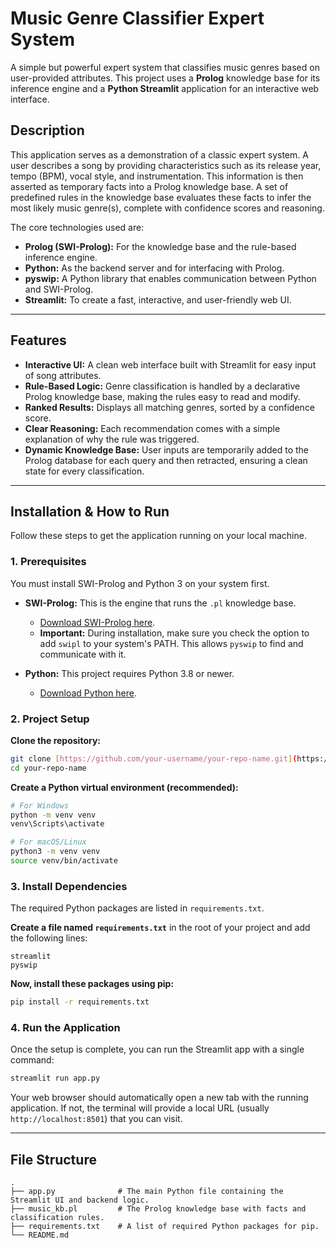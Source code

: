 # Music Genre Classifier Expert System

A simple but powerful expert system that classifies music genres based on user-provided attributes. This project uses a **Prolog** knowledge base for its inference engine and a **Python Streamlit** application for an interactive web interface.



## Description

This application serves as a demonstration of a classic expert system. A user describes a song by providing characteristics such as its release year, tempo (BPM), vocal style, and instrumentation. This information is then asserted as temporary facts into a Prolog knowledge base. A set of predefined rules in the knowledge base evaluates these facts to infer the most likely music genre(s), complete with confidence scores and reasoning.

The core technologies used are:
* **Prolog (SWI-Prolog):** For the knowledge base and the rule-based inference engine.
* **Python:** As the backend server and for interfacing with Prolog.
* **pyswip:** A Python library that enables communication between Python and SWI-Prolog.
* **Streamlit:** To create a fast, interactive, and user-friendly web UI.

---

## Features

* **Interactive UI:** A clean web interface built with Streamlit for easy input of song attributes.
* **Rule-Based Logic:** Genre classification is handled by a declarative Prolog knowledge base, making the rules easy to read and modify.
* **Ranked Results:** Displays all matching genres, sorted by a confidence score.
* **Clear Reasoning:** Each recommendation comes with a simple explanation of why the rule was triggered.
* **Dynamic Knowledge Base:** User inputs are temporarily added to the Prolog database for each query and then retracted, ensuring a clean state for every classification.

---

## Installation & How to Run

Follow these steps to get the application running on your local machine.

### 1. Prerequisites

You must install SWI-Prolog and Python 3 on your system first.

* **SWI-Prolog:** This is the engine that runs the `.pl` knowledge base.
    * [Download SWI-Prolog here](https://www.swi-prolog.org/download/stable).
    * **Important:** During installation, make sure you check the option to add `swipl` to your system's PATH. This allows `pyswip` to find and communicate with it.

* **Python:** This project requires Python 3.8 or newer.
    * [Download Python here](https://www.python.org/downloads/).

### 2. Project Setup

**Clone the repository:**
```bash
git clone [https://github.com/your-username/your-repo-name.git](https://github.com/your-username/your-repo-name.git)
cd your-repo-name
```

**Create a Python virtual environment (recommended):**
```bash
# For Windows
python -m venv venv
venv\Scripts\activate

# For macOS/Linux
python3 -m venv venv
source venv/bin/activate
```

### 3. Install Dependencies

The required Python packages are listed in `requirements.txt`.

**Create a file named `requirements.txt`** in the root of your project and add the following lines:
```
streamlit
pyswip
```

**Now, install these packages using pip:**
```bash
pip install -r requirements.txt
```

### 4. Run the Application

Once the setup is complete, you can run the Streamlit app with a single command:
```bash
streamlit run app.py
```
Your web browser should automatically open a new tab with the running application. If not, the terminal will provide a local URL (usually `http://localhost:8501`) that you can visit.

---

## File Structure

```
.
├── app.py              # The main Python file containing the Streamlit UI and backend logic.
├── music_kb.pl         # The Prolog knowledge base with facts and classification rules.
├── requirements.txt    # A list of required Python packages for pip.
└── README.md          
```